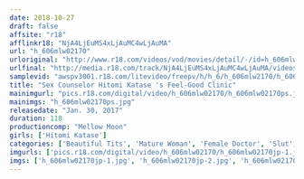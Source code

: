 ```yaml
---
date: 2018-10-27
draft: false
affsite: "r18"
afflinkr18: "NjA4LjEuMS4xLjAuMC4wLjAuMA"
url: "h_606mlw02170"
urloriginal: "http://www.r18.com/videos/vod/movies/detail/-/id=h_606mlw02170"
urlfinal: "http://media.r18.com/track/NjA4LjEuMS4xLjAuMC4wLjAuMA/videos/vod/movies/detail/-/id=h_606mlw02170"
samplevid: "awspv3001.r18.com/litevideo/freepv/h/h_6/h_606mlw2170/h_606mlw2170_dmb_w.mp4"
title: "Sex Counselor Hitomi Katase 's Feel-Good Clinic"
mainimgurl: "pics.r18.com/digital/video/h_606mlw02170/h_606mlw02170ps.jpg"
mainimgs: "h_606mlw02170ps.jpg"
releasedate: "Jan. 30, 2017"
duration: 118
productioncomp: "Mellow Moon"
girls: ['Hitomi Katase']
categories: ['Beautiful Tits', 'Mature Woman', 'Female Doctor', 'Slut', 'Slender', 'Featured Actress', 'Drama', 'Masturbation', 'Hi-Def']
imgurls: ['pics.r18.com/digital/video/h_606mlw02170/h_606mlw02170jp-1.jpg', 'pics.r18.com/digital/video/h_606mlw02170/h_606mlw02170jp-2.jpg', 'pics.r18.com/digital/video/h_606mlw02170/h_606mlw02170jp-3.jpg', 'pics.r18.com/digital/video/h_606mlw02170/h_606mlw02170jp-4.jpg', 'pics.r18.com/digital/video/h_606mlw02170/h_606mlw02170jp-5.jpg', 'pics.r18.com/digital/video/h_606mlw02170/h_606mlw02170jp-6.jpg', 'pics.r18.com/digital/video/h_606mlw02170/h_606mlw02170jp-7.jpg', 'pics.r18.com/digital/video/h_606mlw02170/h_606mlw02170jp-8.jpg', 'pics.r18.com/digital/video/h_606mlw02170/h_606mlw02170jp-9.jpg', 'pics.r18.com/digital/video/h_606mlw02170/h_606mlw02170jp-10.jpg', 'pics.r18.com/digital/video/h_606mlw02170/h_606mlw02170jp-11.jpg', 'pics.r18.com/digital/video/h_606mlw02170/h_606mlw02170jp-12.jpg', 'pics.r18.com/digital/video/h_606mlw02170/h_606mlw02170jp-13.jpg', 'pics.r18.com/digital/video/h_606mlw02170/h_606mlw02170jp-14.jpg', 'pics.r18.com/digital/video/h_606mlw02170/h_606mlw02170jp-15.jpg', 'pics.r18.com/digital/video/h_606mlw02170/h_606mlw02170jp-16.jpg', 'pics.r18.com/digital/video/h_606mlw02170/h_606mlw02170jp-17.jpg', 'pics.r18.com/digital/video/h_606mlw02170/h_606mlw02170jp-18.jpg', 'pics.r18.com/digital/video/h_606mlw02170/h_606mlw02170jp-19.jpg', 'pics.r18.com/digital/video/h_606mlw02170/h_606mlw02170jp-20.jpg']
imgs: ['h_606mlw02170jp-1.jpg', 'h_606mlw02170jp-2.jpg', 'h_606mlw02170jp-3.jpg', 'h_606mlw02170jp-4.jpg', 'h_606mlw02170jp-5.jpg', 'h_606mlw02170jp-6.jpg', 'h_606mlw02170jp-7.jpg', 'h_606mlw02170jp-8.jpg', 'h_606mlw02170jp-9.jpg', 'h_606mlw02170jp-10.jpg', 'h_606mlw02170jp-11.jpg', 'h_606mlw02170jp-12.jpg', 'h_606mlw02170jp-13.jpg', 'h_606mlw02170jp-14.jpg', 'h_606mlw02170jp-15.jpg', 'h_606mlw02170jp-16.jpg', 'h_606mlw02170jp-17.jpg', 'h_606mlw02170jp-18.jpg', 'h_606mlw02170jp-19.jpg', 'h_606mlw02170jp-20.jpg']
---
```

